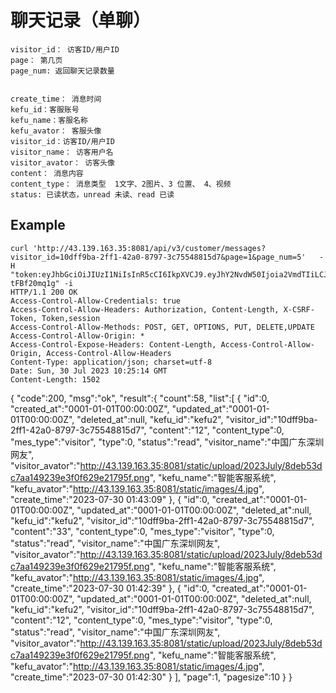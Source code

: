 # 聊天记录（单聊）

    visitor_id： 访客ID/用户ID
    page： 第几页
    page_num: 返回聊天记录数量


    create_time： 消息时间
    kefu_id：客服账号
    kefu_name：客服名称
    kefu_avator： 客服头像
    visitor_id：访客ID/用户ID
    visitor_name： 访客用户名
    visitor_avator： 访客头像
    content： 消息内容
    content_type： 消息类型  1文字、2图片、3 位置、 4、视频
    status: 已读状态，unread 未读、read 已读


## Example 


    curl 'http://43.139.163.35:8081/api/v3/customer/messages?visitor_id=10dff9ba-2ff1-42a0-8797-3c75548815d7&page=1&page_num=5'   -H "token:eyJhbGciOiJIUzI1NiIsInR5cCI6IkpXVCJ9.eyJhY2NvdW50Ijoia2VmdTIiLCJjcmVhdGVfdGltZSI6MTY5MDcxMjA1NywicmVmX3Rva2VuIjp0cnVlfQ.M_bWwGUPWt4vaRdaVPxE1A_jGN_IIbGb-tFBf20mq1g" -i
    HTTP/1.1 200 OK
    Access-Control-Allow-Credentials: true
    Access-Control-Allow-Headers: Authorization, Content-Length, X-CSRF-Token, Token,session
    Access-Control-Allow-Methods: POST, GET, OPTIONS, PUT, DELETE,UPDATE
    Access-Control-Allow-Origin: *
    Access-Control-Expose-Headers: Content-Length, Access-Control-Allow-Origin, Access-Control-Allow-Headers
    Content-Type: application/json; charset=utf-8
    Date: Sun, 30 Jul 2023 10:25:14 GMT
    Content-Length: 1502

{
    "code":200,
    "msg":"ok",
    "result":{
        "count":58,
        "list":[
            {
                "id":0,
                "created_at":"0001-01-01T00:00:00Z",
                "updated_at":"0001-01-01T00:00:00Z",
                "deleted_at":null,
                "kefu_id":"kefu2",
                "visitor_id":"10dff9ba-2ff1-42a0-8797-3c75548815d7",
                "content":"12",
                "content_type":0,
                "mes_type":"visitor",
                "type":0,
                "status":"read",
                "visitor_name":"中国广东深圳网友",
                "visitor_avator":"http://43.139.163.35:8081/static/upload/2023July/8deb53dc7aa149239e3f0f629e21795f.png",
                "kefu_name":"智能客服系统",
                "kefu_avator":"http://43.139.163.35:8081/static/images/4.jpg",
                "create_time":"2023-07-30 01:43:09"
            },
            {
                "id":0,
                "created_at":"0001-01-01T00:00:00Z",
                "updated_at":"0001-01-01T00:00:00Z",
                "deleted_at":null,
                "kefu_id":"kefu2",
                "visitor_id":"10dff9ba-2ff1-42a0-8797-3c75548815d7",
                "content":"33",
                "content_type":0,
                "mes_type":"visitor",
                "type":0,
                "status":"read",
                "visitor_name":"中国广东深圳网友",
                "visitor_avator":"http://43.139.163.35:8081/static/upload/2023July/8deb53dc7aa149239e3f0f629e21795f.png",
                "kefu_name":"智能客服系统",
                "kefu_avator":"http://43.139.163.35:8081/static/images/4.jpg",
                "create_time":"2023-07-30 01:42:39"
            },
            {
                "id":0,
                "created_at":"0001-01-01T00:00:00Z",
                "updated_at":"0001-01-01T00:00:00Z",
                "deleted_at":null,
                "kefu_id":"kefu2",
                "visitor_id":"10dff9ba-2ff1-42a0-8797-3c75548815d7",
                "content":"12",
                "content_type":0,
                "mes_type":"visitor",
                "type":0,
                "status":"read",
                "visitor_name":"中国广东深圳网友",
                "visitor_avator":"http://43.139.163.35:8081/static/upload/2023July/8deb53dc7aa149239e3f0f629e21795f.png",
                "kefu_name":"智能客服系统",
                "kefu_avator":"http://43.139.163.35:8081/static/images/4.jpg",
                "create_time":"2023-07-30 01:42:30"
            }
        ],
        "page":1,
        "pagesize":10
    }
}